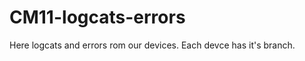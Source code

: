 CM11-logcats-errors
=======================

Here logcats and errors rom our devices.
Each devce has it's branch.
